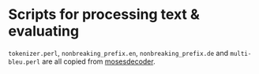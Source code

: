 # Scripts for processing text & evaluating

`tokenizer.perl`, `nonbreaking_prefix.en`, `nonbreaking_prefix.de` and `multi-bleu.perl` are all copied from [mosesdecoder](https://github.com/moses-smt/mosesdecoder/).

